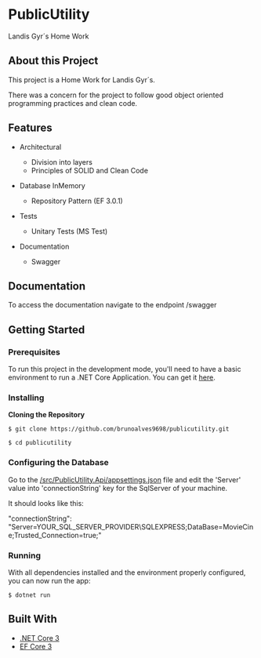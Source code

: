 # PublicUtility

Landis Gyr´s Home Work

## About this Project

This project is a Home Work for Landis Gyr´s.

There was a concern for the project to follow good object oriented programming practices and clean code.

## Features

- Architectural
  - Division into layers
  - Principles of SOLID and Clean Code

- Database InMemory
  - Repository Pattern (EF 3.0.1)
  
- Tests
  - Unitary Tests (MS Test)
  
- Documentation
  - Swagger
  
## Documentation

To access the documentation navigate to the endpoint /swagger
  
## Getting Started

### Prerequisites

To run this project in the development mode, you'll need to have a basic environment to run a .NET Core Application. You can get it [here](https://dotnet.microsoft.com/download).

### Installing

**Cloning the Repository**

```
$ git clone https://github.com/brunoalves9698/publicutility.git

$ cd publicutility
```

### Configuring the Database

Go to the [/src/PublicUtility.Api/appsettings.json](https://github.com/brunoalves9698/publicutility/blob/master/src/publicutility.Api/appsettings.Development.json) file and edit the 'Server' value into 'connectionString' key for the SqlServer of your machine.

It should looks like this:

"connectionString": "Server=YOUR_SQL_SERVER_PROVIDER\SQLEXPRESS;DataBase=MovieCine;Trusted_Connection=true;"

### Running

With all dependencies installed and the environment properly configured, you can now run the app:

```
$ dotnet run 
```

## Built With

- [.NET Core 3](https://docs.microsoft.com/pt-br/dotnet/core/)
- [EF Core 3](https://docs.microsoft.com/pt-br/ef/core/get-started/?tabs=netcore-cli)
